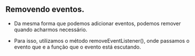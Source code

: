 ## Removendo eventos.

- Da mesma forma que podemos adicionar eventos, podemos remover quando acharmos necessário.

- Para isso, utilizamos o método removeEventListener(), onde passamos o evento que e a função que o evento está escutando.
